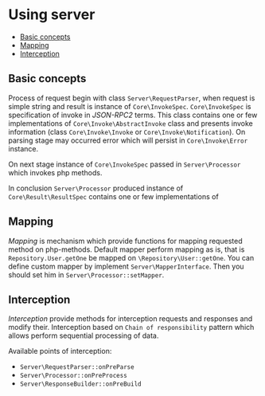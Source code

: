 # Using server

 - [Basic concepts](#basic-consepts)
 - [Mapping](#Mapping)
 - [Interception](#Interception)

## Basic concepts

Process of request begin with class `Server\RequestParser`, when request is simple string and result is instance of
`Core\InvokeSpec`. `Core\InvokeSpec` is specification of invoke in
*JSON-RPC2* terms. This class contains one or few implementations of `Core\Invoke\AbstractInvoke` class and
presents invoke information (class `Core\Invoke\Invoke` or `Core\Invoke\Notification`). On parsing stage may occurred error which will
persist in `Core\Invoke\Error` instance.

On next stage instance of `Core\InvokeSpec` passed in `Server\Processor` which invokes php methods.

In conclusion `Server\Processor` produced instance of `Core\Result\ResultSpec` contains one or few implementations of

## Mapping

*Mapping* is mechanism which provide functions for mapping requested method on php-methods. Default
mapper perform mapping as is, that is `Repository.User.getOne` be mapped on `\Repository\User::getOne`.
You can define custom mapper by implement `Server\MapperInterface`. Then you should set him in `Server\Processor::setMapper`.

## Interception

*Interception* provide methods for interception requests and responses and modify their. Interception based on `Chain of responsibility`
pattern which allows perform sequential processing of data.

Available points of interception:

 - `Server\RequestParser::onPreParse`
 - `Server\Processor::onPreProcess`
 - `Server\ResponseBuilder::onPreBuild`
